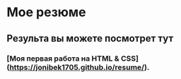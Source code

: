 # Мое резюме 

## Результа вы можете посмотрет тут

### [Моя первая работа на HTML & CSS] (https://jonibek1705.github.io/resume/).
